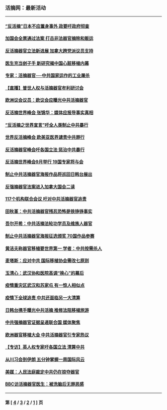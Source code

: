 ### 活摘网：最新活动
---
#### [“反活摘”日本不应置身事外 政要吁政府彻查](../../pages/nf5883/n13971188.md?06030430) 
#### [加国会全票通过法案 打击非法器官摘除和贩运](../../pages/nf5883/n13884924.md?06030430) 
#### [反活摘器官立法新进展 加拿大跨党派议员支持](../../pages/nf5883/n13876061.md?06030430) 
#### [医生充当刽子手 新研究揭中国心脏移植内幕](../../pages/nf5883/n13772291.md?06030430) 
#### [专家：活摘器官──中共国家运作的工业屠杀](../../pages/nf5883/n13761178.md?06030430) 
#### [【直播】普世人权与活摘器官牟利研讨会](../../pages/nf5883/n13425146.md?06030430) 
#### [欧洲议会议员：欧议会应曝光中共活摘器官](../../pages/nf5883/n13336571.md?06030430) 
#### [反活摘世界峰会 张锦华：媒体应报导事实真相](../../pages/nf5883/n13278502.md?06030430) 
#### [“反活摘之世界宣言”吁全人类制止中共暴行](../../pages/nf5883/n13259730.md?06030430) 
#### [世界反活摘峰会 欧美亚医界谴责中共罪行](../../pages/nf5883/n13253550.md?06030430) 
#### [反活摘器官峰会吁各国立法 惩治中共暴行](../../pages/nf5883/n13245052.md?06030430) 
#### [反活摘世界峰会9月举行 19国专家将与会](../../pages/nf5883/n13201492.md?06030430) 
#### [制止中共活摘器官海报作品将巡回日韩台展出](../../pages/nf5883/n13177791.md?06030430) 
#### [反强摘器官法案进入加拿大国会二读](../../pages/nf5883/n13033450.md?06030430) 
#### [117个机构联合会议 吁对中共活摘器官追责](../../pages/nf5883/n12775087.md?06030430) 
#### [田秋堇：中共活摘器官残忍恐怖是铁铮铮事实](../../pages/nf5883/n12702148.md?06030430) 
#### [吾尔开希：中共活摘法轮功学员及维族人器官](../../pages/nf5883/n12693197.md?06030430) 
#### [制止中共活摘器官海报征选颁奖 70国作品参赛](../../pages/nf5883/n12692050.md?06030430) 
#### [黄洁夫称器官移植要世界第一 学者：中共按需杀人](../../pages/nf5883/n12572329.md?06030430) 
#### [麦塔斯：应对中共 国际移植协会需改七原则](../../pages/nf5883/n12514711.md?06030430) 
#### [玉清心：武汉协和医院高调“换心”的幕后](../../pages/nf5883/n12298730.md?06030430) 
#### [疫情重灾区武汉和苏家屯 有一惊人相似点](../../pages/nf5883/n12150824.md?06030430) 
#### [疫情下全球追责 中共还面临另一大清算](../../pages/nf5883/n12070397.md?06030430) 
#### [日韩台携手曝光中共活摘 推修法阻移植旅游](../../pages/nf5883/n11712046.md?06030430) 
#### [中共强摘器官证据呈递联合国 媒体聚焦](../../pages/nf5883/n11546426.md?06030430) 
#### [欧洲器官移植大会 中共活摘器官引专家热议](../../pages/nf5883/n11539095.md?06030430) 
#### [【专访】英人权专家吁各国立法 清算中共](../../pages/nf5883/n11367315.md?06030430) 
#### [从川习会到伊朗 五分钟掌握一周国际风云](../../pages/nf5883/n11338520.md?06030430) 
#### [美媒：人民法庭裁定中共仍在掠夺器官](../../pages/nf5883/n11334897.md?06030430) 
#### [BBC访活摘器官医生：被洗脑后无罪恶感](../../pages/nf5883/n11335935.md?06030430) 

---
#### 第 [ [4](./4.md?06030430) / [3](./3.md?06030430) / [2](./2.md?06030430) / [1](./1.md?06030430) ] 页
